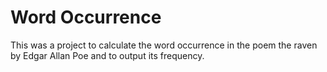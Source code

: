 # Word Occurrence
 This was a project to calculate the word occurrence in the poem the raven by Edgar Allan Poe and to output its frequency.
